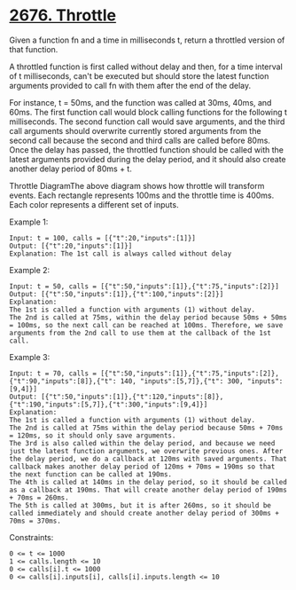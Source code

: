 # [2676. Throttle](https://leetcode.com/problems/throttle)

Given a function fn and a time in milliseconds t, return a throttled version of that function.

A throttled function is first called without delay and then, for a time interval of t milliseconds, can't be executed but should store the latest function arguments provided to call fn with them after the end of the delay.

For instance, t = 50ms, and the function was called at 30ms, 40ms, and 60ms. The first function call would block calling functions for the following t milliseconds. The second function call would save arguments, and the third call arguments should overwrite currently stored arguments from the second call because the second and third calls are called before 80ms. Once the delay has passed, the throttled function should be called with the latest arguments provided during the delay period, and it should also create another delay period of 80ms + t.

Throttle DiagramThe above diagram shows how throttle will transform events. Each rectangle represents 100ms and the throttle time is 400ms. Each color represents a different set of inputs.

 

Example 1:
```
Input: t = 100, calls = [{"t":20,"inputs":[1]}]
Output: [{"t":20,"inputs":[1]}]
Explanation: The 1st call is always called without delay
```
Example 2:
```
Input: t = 50, calls = [{"t":50,"inputs":[1]},{"t":75,"inputs":[2]}]
Output: [{"t":50,"inputs":[1]},{"t":100,"inputs":[2]}]
Explanation: 
The 1st is called a function with arguments (1) without delay.
The 2nd is called at 75ms, within the delay period because 50ms + 50ms = 100ms, so the next call can be reached at 100ms. Therefore, we save arguments from the 2nd call to use them at the callback of the 1st call.
```
Example 3:
```
Input: t = 70, calls = [{"t":50,"inputs":[1]},{"t":75,"inputs":[2]},{"t":90,"inputs":[8]},{"t": 140, "inputs":[5,7]},{"t": 300, "inputs": [9,4]}]
Output: [{"t":50,"inputs":[1]},{"t":120,"inputs":[8]},{"t":190,"inputs":[5,7]},{"t":300,"inputs":[9,4]}]
Explanation: 
The 1st is called a function with arguments (1) without delay.
The 2nd is called at 75ms within the delay period because 50ms + 70ms = 120ms, so it should only save arguments. 
The 3rd is also called within the delay period, and because we need just the latest function arguments, we overwrite previous ones. After the delay period, we do a callback at 120ms with saved arguments. That callback makes another delay period of 120ms + 70ms = 190ms so that the next function can be called at 190ms.
The 4th is called at 140ms in the delay period, so it should be called as a callback at 190ms. That will create another delay period of 190ms + 70ms = 260ms.
The 5th is called at 300ms, but it is after 260ms, so it should be called immediately and should create another delay period of 300ms + 70ms = 370ms.
```

Constraints:
```
0 <= t <= 1000
1 <= calls.length <= 10
0 <= calls[i].t <= 1000
0 <= calls[i].inputs[i], calls[i].inputs.length <= 10
```